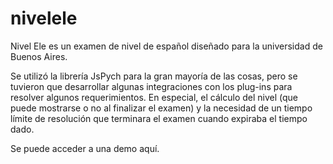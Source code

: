 # nivelele
Nivel Ele es un examen de nivel de español diseñado para la universidad de Buenos Aires.

Se utilizó la librería JsPych para la gran mayoría de las cosas, pero se tuvieron que desarrollar algunas integraciones con los plug-ins para resolver algunos requerimientos. En especial, el cálculo del nivel (que puede mostrarse o no al finalizar el examen) y la necesidad de un tiempo límite de resolución que terminara el examen cuando expiraba el tiempo dado.

Se puede acceder a una demo aquí.










